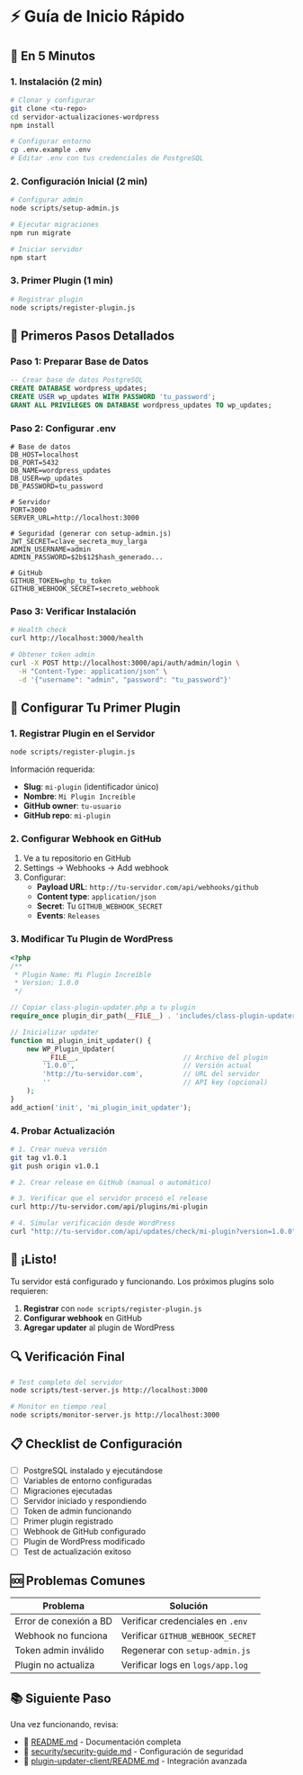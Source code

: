 # ⚡ Guía de Inicio Rápido

## 🎯 En 5 Minutos

### 1. Instalación (2 min)

```bash
# Clonar y configurar
git clone <tu-repo>
cd servidor-actualizaciones-wordpress
npm install

# Configurar entorno
cp .env.example .env
# Editar .env con tus credenciales de PostgreSQL
```

### 2. Configuración Inicial (2 min)

```bash
# Configurar admin
node scripts/setup-admin.js

# Ejecutar migraciones
npm run migrate

# Iniciar servidor
npm start
```

### 3. Primer Plugin (1 min)

```bash
# Registrar plugin
node scripts/register-plugin.js
```

## 🚀 Primeros Pasos Detallados

### Paso 1: Preparar Base de Datos

```sql
-- Crear base de datos PostgreSQL
CREATE DATABASE wordpress_updates;
CREATE USER wp_updates WITH PASSWORD 'tu_password';
GRANT ALL PRIVILEGES ON DATABASE wordpress_updates TO wp_updates;
```

### Paso 2: Configurar .env

```env
# Base de datos
DB_HOST=localhost
DB_PORT=5432
DB_NAME=wordpress_updates
DB_USER=wp_updates
DB_PASSWORD=tu_password

# Servidor
PORT=3000
SERVER_URL=http://localhost:3000

# Seguridad (generar con setup-admin.js)
JWT_SECRET=clave_secreta_muy_larga
ADMIN_USERNAME=admin
ADMIN_PASSWORD=$2b$12$hash_generado...

# GitHub
GITHUB_TOKEN=ghp_tu_token
GITHUB_WEBHOOK_SECRET=secreto_webhook
```

### Paso 3: Verificar Instalación

```bash
# Health check
curl http://localhost:3000/health

# Obtener token admin
curl -X POST http://localhost:3000/api/auth/admin/login \
  -H "Content-Type: application/json" \
  -d '{"username": "admin", "password": "tu_password"}'
```

## 🔧 Configurar Tu Primer Plugin

### 1. Registrar Plugin en el Servidor

```bash
node scripts/register-plugin.js
```

Información requerida:
- **Slug**: `mi-plugin` (identificador único)
- **Nombre**: `Mi Plugin Increíble`
- **GitHub owner**: `tu-usuario`
- **GitHub repo**: `mi-plugin`

### 2. Configurar Webhook en GitHub

1. Ve a tu repositorio en GitHub
2. Settings → Webhooks → Add webhook
3. Configurar:
   - **Payload URL**: `http://tu-servidor.com/api/webhooks/github`
   - **Content type**: `application/json`
   - **Secret**: Tu `GITHUB_WEBHOOK_SECRET`
   - **Events**: `Releases`

### 3. Modificar Tu Plugin de WordPress

```php
<?php
/**
 * Plugin Name: Mi Plugin Increíble
 * Version: 1.0.0
 */

// Copiar class-plugin-updater.php a tu plugin
require_once plugin_dir_path(__FILE__) . 'includes/class-plugin-updater.php';

// Inicializar updater
function mi_plugin_init_updater() {
    new WP_Plugin_Updater(
        __FILE__,                          // Archivo del plugin
        '1.0.0',                           // Versión actual
        'http://tu-servidor.com',          // URL del servidor
        ''                                 // API key (opcional)
    );
}
add_action('init', 'mi_plugin_init_updater');
```

### 4. Probar Actualización

```bash
# 1. Crear nueva versión
git tag v1.0.1
git push origin v1.0.1

# 2. Crear release en GitHub (manual o automático)

# 3. Verificar que el servidor procesó el release
curl http://tu-servidor.com/api/plugins/mi-plugin

# 4. Simular verificación desde WordPress
curl "http://tu-servidor.com/api/updates/check/mi-plugin?version=1.0.0"
```

## 🎉 ¡Listo!

Tu servidor está configurado y funcionando. Los próximos plugins solo requieren:

1. **Registrar** con `node scripts/register-plugin.js`
2. **Configurar webhook** en GitHub
3. **Agregar updater** al plugin de WordPress

## 🔍 Verificación Final

```bash
# Test completo del servidor
node scripts/test-server.js http://localhost:3000

# Monitor en tiempo real
node scripts/monitor-server.js http://localhost:3000
```

## 📋 Checklist de Configuración

- [ ] PostgreSQL instalado y ejecutándose
- [ ] Variables de entorno configuradas
- [ ] Migraciones ejecutadas
- [ ] Servidor iniciado y respondiendo
- [ ] Token de admin funcionando
- [ ] Primer plugin registrado
- [ ] Webhook de GitHub configurado
- [ ] Plugin de WordPress modificado
- [ ] Test de actualización exitoso

## 🆘 Problemas Comunes

| Problema | Solución |
|----------|----------|
| Error de conexión a BD | Verificar credenciales en `.env` |
| Webhook no funciona | Verificar `GITHUB_WEBHOOK_SECRET` |
| Token admin inválido | Regenerar con `setup-admin.js` |
| Plugin no actualiza | Verificar logs en `logs/app.log` |

## 📚 Siguiente Paso

Una vez funcionando, revisa:
- 📖 [README.md](../README.md) - Documentación completa
- 🔐 [security/security-guide.md](../security/security-guide.md) - Configuración de seguridad
- 🔧 [plugin-updater-client/README.md](../plugin-updater-client/README.md) - Integración avanzada
